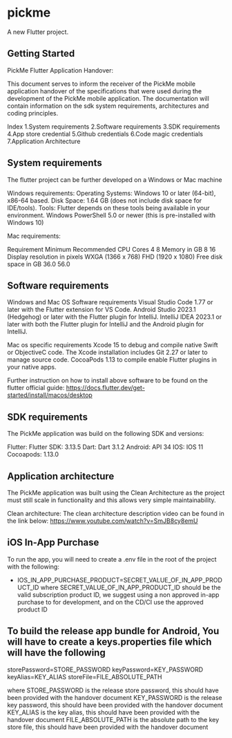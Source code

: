 # pickme

A new Flutter project.

## Getting Started

PickMe Flutter Application Handover:

This document serves to inform the receiver of the PickMe mobile application handover of the specifications that were used during the development of the PickMe mobile application. The documentation will contain information on the sdk system requirements, architectures and coding principles.

Index
1.System requirements
2.Software requirements
3.SDK requirements
4.App store credential
5.Github credentials
6.Code magic credentials
7.Application Architecture



## System requirements

The flutter project can be further developed on a Windows or Mac machine

Windows requirements:
 Operating Systems: Windows 10 or later (64-bit), x86-64 based.
 Disk Space: 1.64 GB (does not include disk space for IDE/tools).
 Tools: Flutter depends on these tools being available in your environment. Windows PowerShell 5.0 or newer (this is pre-installed with Windows 10)


Mac requirements:

Requirement
                            Minimum                               Recommended
CPU Cores                     4                                       8
Memory in GB                  8                                       16
Display resolution in pixels  WXGA (1366 x 768)                       FHD (1920 x 1080)
Free disk space in GB         36.0                                    56.0



## Software requirements

Windows and Mac OS Software requirements
    Visual Studio Code 1.77 or later with the Flutter extension for VS Code.
    Android Studio 2023.1 (Hedgehog) or later with the Flutter plugin for IntelliJ.
    IntelliJ IDEA 2023.1 or later with both the Flutter plugin for IntelliJ and the Android plugin for IntelliJ.

Mac os specific requirements
    Xcode 15 to debug and compile native Swift or ObjectiveC code. The Xcode installation includes  Git 2.27 or later to manage source code.
    CocoaPods 1.13 to compile enable Flutter plugins in your native apps.

Further instruction on how to install above software to be found on the flutter official guide: https://docs.flutter.dev/get-started/install/macos/desktop



## SDK requirements

The PickMe application was build on the following SDK and versions:

Flutter: Flutter SDK: 3.13.5
Dart: Dart 3.1.2
Android: API 34
IOS: IOS 11
Cocoapods:  1.13.0


## Application architecture

The PickMe application was built using the Clean Architecture as the project must still scale in functionality and this allows very simple maintainability.


Clean architecture:
The clean architecture description video can be found in the link below:
https://www.youtube.com/watch?v=SmJB8cy8emU

## iOS In-App Purchase
To run the app, you will need to create a .env file in the root of the project with the following:
- IOS_IN_APP_PURCHASE_PRODUCT=SECRET_VALUE_OF_IN_APP_PRODUCT_ID
  where SECRET_VALUE_OF_IN_APP_PRODUCT_ID should be the valid subscription product ID, we suggest using a non approved in-app purchase to for development, and on the CD/CI use the approved product ID


## To build the release app bundle for Android, You will have to create a keys.properties file which will have the following

storePassword=STORE_PASSWORD
keyPassword=KEY_PASSWORD
keyAlias=KEY_ALIAS
storeFile=FILE_ABSOLUTE_PATH

where
STORE_PASSWORD is the release store password, this should have been provided with the handover document
KEY_PASSWORD is the release key password, this should have been provided with the handover document
KEY_ALIAS is the key alias, this should have been provided with the handover document
FILE_ABSOLUTE_PATH is the absolute path to the key store file, this should have been provided with the handover document